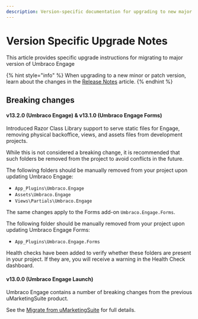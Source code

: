```yaml
---
description: Version-specific documentation for upgrading to new major versions of Umbraco Engage.
---
```


# Version Specific Upgrade Notes

This article provides specific upgrade instructions for migrating to major version of Umbraco Engage

{% hint style="info" %}
When upgrading to a new minor or patch version, learn about the changes in the [Release Notes](../release-notes.md) article.
{% endhint %}

## Breaking changes
#### v13.2.0 (Umbraco Engage) & v13.1.0 (Umbraco Engage Forms)
Introduced Razor Class Library support to serve static files for Engage, removing physical backoffice, views, and assets files from development projects.

While this is not considered a breaking change, it is recommended that such folders be removed from the project to avoid conflicts in the future.

The following folders should be manually removed from your project upon updating Umbraco Engage:

  * `App_Plugins\Umbraco.Engage`
  * `Assets\Umbraco.Engage`
  * `Views\Partials\Umbraco.Engage`

The same changes apply to the Forms add-on `Umbraco.Engage.Forms`.

The following folder should be manually removed from your project upon updating Umbraco Engage Forms:

  * `App_Plugins\Umbraco.Engage.Forms`

Health checks have been added to verify whether these folders are present in your project. If they are, you will receive a warning in the Health Check dashboard.

#### v13.0.0 (Umbraco Engage Launch)

Umbraco Engage contains a number of breaking changes from the previous uMarketingSuite product.

See the [Migrate from uMarketingSuite](migrate-from-umarketingsuite) for full details.
